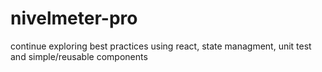 # nivelmeter-pro
continue exploring best practices using react, state managment, unit test and simple/reusable components
